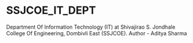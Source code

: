 # SSJCOE_IT_DEPT

Department Of Information Technology (IT) at Shivajirao S. Jondhale College Of Engineering, Dombivli East (SSJCOE).
Author - Aditya Sharma
